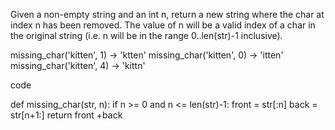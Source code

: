 
Given a non-empty string and an int n, return a new string where the char at index n has been removed. The value of n will be a valid index of a char in the original string (i.e. n will be in the range 0..len(str)-1 inclusive).

missing_char('kitten', 1) → 'ktten'
missing_char('kitten', 0) → 'itten'
missing_char('kitten', 4) → 'kittn'



code


def missing_char(str, n):
  if n >= 0 and n <= len(str)-1:
    front = str[:n]
    back = str[n+1:]
    return front +back
